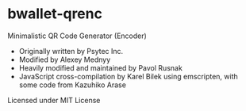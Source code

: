 bwallet-qrenc
============


Minimalistic QR Code Generator (Encoder)

- Originally written by Psytec Inc.
- Modified by Alexey Mednyy
- Heavily modified and maintained by Pavol Rusnak
- JavaScript cross-compilation by Karel Bilek using emscripten, with some code from Kazuhiko Arase

Licensed under MIT License

